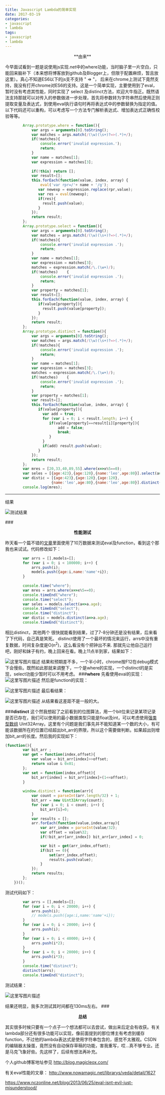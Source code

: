 ```yaml
---
title: Javascript Lambda的简单实现
date: 2017-03-19
categories:
- javascript
- lambda
tags:
- javascript
- lambda
---
```


<center>**由来**</center>

今早面试看到一题是说使用js实现.net中的where功能，当时脑子里一片空白，只能回来脑补下（本来想将博客放到github及Blogger上，但限于配置麻烦，暂且放这里）。真心不知道ES6以下的js支不支持 " => "， 后来在chrome上测试下竟然支持，我没有打开chrome对ES6的支持。这是一个简单实现，主要使用到了eval，暂时没有考虑其性能，同时实现了 select 及distinct方法，欢迎大牛指正。既然语法支持那就可以对传入的参数做进一步处理，首先将参数转为字符串然后使用正则提取变量及表达式，到使用eval执行语句时再将表达式中的参数替换为指定的值。以下代码还可以重构，可以考虑写一个方法专门解析表达式、增加表达式正确性校验等等。

``` javascript
        Array.prototype.where = function(){
            var args = arguments[0].toString();
            var matches = args.match(/(\w)(\s+)?=>(.*)+/);
            if(!matches){
            	console.error('invalid expression.');
                return;  
            } 
            var name = matches[1];
            var expression = matches[3];
            
            if(!this) return [];
            var result=[];
            this.forEach(function(value, index, array) {
            	eval('var rpr=/'+ name + '/g');
			   var newexp = expression.replace(rpr,value);
			   var res = eval(newexp);
			   if(res){
			   	 result.push(value);
			   }
			});
			return result;
        };
        Array.prototype.select = function(){
            var args = arguments[0].toString();
            var matches = args.match(/(\w)(\s+)?=>(.*)+/);
            if(!matches){
            	console.error('invalid expression .');
                return;  
            } 
            var name = matches[1];
            var expression = matches[3];
            matches = expression.match(/\.(\w+)/);
            if(!matches)    {
            	console.error('invalid expression .');
                return;  
            } 
            var property = matches[1];
            var result=[];
            this.forEach(function(value, index, array) {
			   if(value[property]){
			   	 result.push(value[property]);
			   }
			});
			return result;
        };
        Array.prototype.distinct = function(){
            var args = arguments[0].toString();
            var matches = args.match(/(\w)(\s+)?=>(.*)+/);
            if(!matches){
            	console.error('invalid expression .');
                return;  
            } 
            var name = matches[1];
            var expression = matches[3];
            matches = expression.match(/\.(\w+)/);
            if(!matches)    {
            	console.error('invalid expression .');
                return;  
            } 
            var property = matches[1];
            var result=[];
            this.forEach(function(value, index, array) {
			   if(value[property]){
			   	 var add = true;
			   	 for (var i = 0; i < result.length; i++) {
			   	 	if(value[property]==result[i][property]){ 
			   	 		add = false; 
			   	 		break;  
			   	 	}
			   	 }
			   	 if(add) result.push(value);
			   }
			});
			return result;
        };
        var mres = [20,33,40,89,55].where(x=>x%5==0);
        var seles = [{age:423},{age:120},{name:'leo',age:80}].select(a=>a.age);
        var distic = [{age:423},{age:120},{age:120},
                     {name:'leo',age:80},{name:'leo',age:80}].distinct(a=>a.age);
        console.log(mres);
```
-------------------
结果

![测试结果](./1.png)

###<center>**性能测试**</center>

  昨天看一个篇不错的[文章](http://www.bonashen.com/post/develop/ria-develop/2015-04-08-javascript-lambda-bian-yi-qi-shi-xian)里面使用了10万数据来测试eval及function，看到这个那我也来试试。代码修改如下：
``` javascript
        var arrs = [],models=[];
        for (var i = 0; i < 100000; i++) {
        	arrs.push(i);
        	models.push({age:i,name:'name'+i});
        }
        
        console.time("where");
        var mres = arrs.where(x=>x%5==0);
        console.timeEnd("where");
        console.time("select");
        var seles = models.select(a=>a.age);
        console.timeEnd("select");
        console.time("distinct");
        var distic = models.distinct(a=>a.age);
        console.timeEnd("distinct");
```
相比distinct，其他两个 很快就能看到结果，过了7-8分钟还是没有结果，后来看了下代码，自己真是笑死。
distinct使用了一个最坏的情况来运行，arrs中没有重复数据，时间复杂度是O(n<sup>2</sup>)，这么看没有个把钟出不来. 那就先让他自己运行吧，刚好和妹子有约，晚上回来在看。晚上11点半到家，结果如下：

![这里写图片描述](./all.png)
结果和预期差不多，一个半小时，chrome按F12在debug模式下会慢些。既然如此那就来调整下，一个是where的实现，一个distinct的是实现，select功能少暂时可以不用考虑。
###**where**
先看使用eval的实现：
![这里写图片描述](./whereeval.png)
然后是function的实现：

![这里写图片描述](./wherefunc.png)
最后看结果：

![这里写图片描述](./whereresult.png)
从结果看这差距不是一般的大。

###**distinct**
这个然我想起了之前看到的位图算法，用一个bit位来记录某项记录是否已存在，我们可以使用的最小数据类型只能是float及int，可以考虑使用[强类型数组](https://www.web-tinker.com/article/20101.html) Uint32Array。这里有个问题是我们事先并不能知道某一个数的大小，有可能该数据所在的位置已经超出bit_arr的界限，所以这个需要做判断。如果超出则增加bit_arr的长度。然后我的实现如下：

```javascript
(function(){
        var bit_arr ;
        var get = function(index,offset){
        	var value = bit_arr[index]>>offset;
        	return value & 0x01;
        };
        var set = function(index,offset){
        	bit_arr[index] = bit_arr[index]+(1<<offset); 
        }
       
        window.distinct = function(arr){
        	var count = parseInt(arr.length/32) + 1;
		    bit_arr = new Uint32Array(count);
		    for (var i = 0; i < count; i++) {
		    	bit_arr[i]=0;
		    }
			var results = [];
	        arr.forEach(function(value,index,array){
	        	var arr_index = parseInt(value/32);
	        	var offset = value%32;
	        	if(!bit_arr[arr_index]) bit_arr[arr_index] = 0;

	        	var bit = get(arr_index,offset);
	            if(bit == 0){
		            set(arr_index,offset);
		            results.push(value);
	            }
	        });
	        return results;
        };
    })();
```
测试代码如下：
```javascript
        var arrs = [],models=[];
        for (var i = 0; i < 20000; i++) {
        	arrs.push(i);
        	// models.push({age:i,name:'name'+i});
        }
        for (var i = 0; i < 20000; i++) {
        	arrs.push(i);
        }
        for (var i = 0; i < 40000; i++) {
        	arrs.push(i*2);
        }
        for (var i = 0; i < 20000; i++) {
        	arrs.push(i*3);
        }
        console.time("distinct");
        distinct(arrs);
        console.timeEnd("distinct");
```
测试结果：

![这里写图片描述](./distinct.png)

结果还明显，我多次测试其时间都在130ms左右。
###<center>**总结**</center>

   其实很多时候只要有一个点子一个想法都可以去尝试，做出来后定会有收获。有关lambda部分还有很多功能可以实现，像前面提到的那位博主有考虑到缓存function，不过他的lambda表达式是使用字符串包含的，感觉不太雅观。CSDN的编辑器太操蛋，竟然没有自动保存草稿的功能，害我重写，哎...真不够专业。还是马克飞象好些。先这样了，后续有想法再补充。

 个人github博客地址参见  http://blog.magicleox.com/

有关eval性能的文章：
http://www.nowamagic.net/librarys/veda/detail/1627

https://www.nczonline.net/blog/2013/06/25/eval-isnt-evil-just-misunderstood/